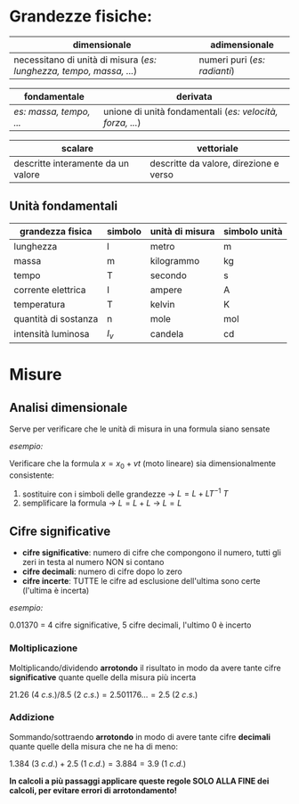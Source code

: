 # Grandezze fisiche:

| dimensionale | adimensionale |
|--|--|
| necessitano di unità di misura (*es: lunghezza, tempo, massa, ...*) | numeri puri (*es: radianti*) |

| fondamentale  | derivata |
|--|--|
| *es: massa, tempo, ...* | unione di unità fondamentali (*es: velocità, forza, ...*) |

| scalare | vettoriale  |
|--|--|
| descritte interamente da un valore | descritte da valore, direzione e verso |

## Unità fondamentali

| grandezza fisica | simbolo | unità di misura | simbolo unità |
|--|--|--|--|
| lunghezza | l | metro | m |
| massa | m | kilogrammo | kg |
| tempo | T | secondo | s |
| corrente elettrica | I | ampere | A |
| temperatura | T | kelvin | K |
| quantità di sostanza | n | mole | mol |
| intensità luminosa | $I_v$ | candela | cd |

# Misure

## Analisi dimensionale

Serve per verificare che le unità di misura in una formula siano sensate

*esempio:*

Verificare che la formula $x = x_0 + vt$ (moto lineare) sia dimensionalmente consistente:
1. sostituire con i simboli delle grandezze -> $L = L + LT^{-1}\ T$
2. semplificare la formula -> $L = L + L$ -> $L = L$

## Cifre significative
- **cifre significative**: numero di cifre che compongono il numero, tutti gli zeri in testa al numero NON si contano
- **cifre decimali**: numero di cifre dopo lo zero
- **cifre incerte**: TUTTE le cifre ad esclusione dell'ultima sono certe (l'ultima è incerta)

*esempio:*

0.01370 = 4 cifre significative, 5 cifre decimali, l'ultimo 0 è incerto

### Moltiplicazione
Moltiplicando/dividendo **arrotondo** il risultato in modo da avere tante cifre **significative** quante quelle della misura più incerta

$21.26\ (4\ c.s.) / 8.5\ (2\ c.s.) = 2.501176... = 2.5\ (2\ c.s.)$

### Addizione
Sommando/sottraendo **arrotondo** in modo di avere tante cifre **decimali** quante quelle della misura che ne ha di meno:

$1.384\ (3\ c.d.) + 2.5\ (1\ c.d.) = 3.884 = 3.9\ (1\ c.d.)$

**In calcoli a più passaggi applicare queste regole SOLO ALLA FINE dei calcoli, per evitare errori di arrotondamento!**